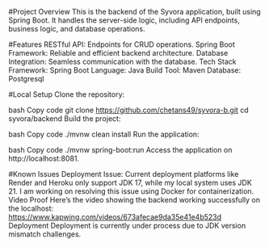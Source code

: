 #Project Overview
This is the backend of the Syvora application, built using Spring Boot. It handles the server-side logic, including API endpoints, business logic, and database operations.


#Features
RESTful API: Endpoints for CRUD operations.
Spring Boot Framework: Reliable and efficient backend architecture.
Database Integration: Seamless communication with the database.
Tech Stack
Framework: Spring Boot
Language: Java
Build Tool: Maven
Database: Postgresql


#Local Setup
Clone the repository:

bash
Copy code
git clone https://github.com/chetans49/syvora-b.git
cd syvora/backend
Build the project:

bash
Copy code
./mvnw clean install
Run the application:

bash
Copy code
./mvnw spring-boot:run
Access the application on http://localhost:8081.

#Known Issues
Deployment Issue: Current deployment platforms like Render and Heroku only support JDK 17, while my local system uses JDK 21. I am working on resolving this issue using Docker for containerization.
Video Proof
Here’s the video showing the backend working successfully on the localhost: https://www.kapwing.com/videos/673afecae9da35e41e4b523d
Deployment
Deployment is currently under process due to JDK version mismatch challenges.

